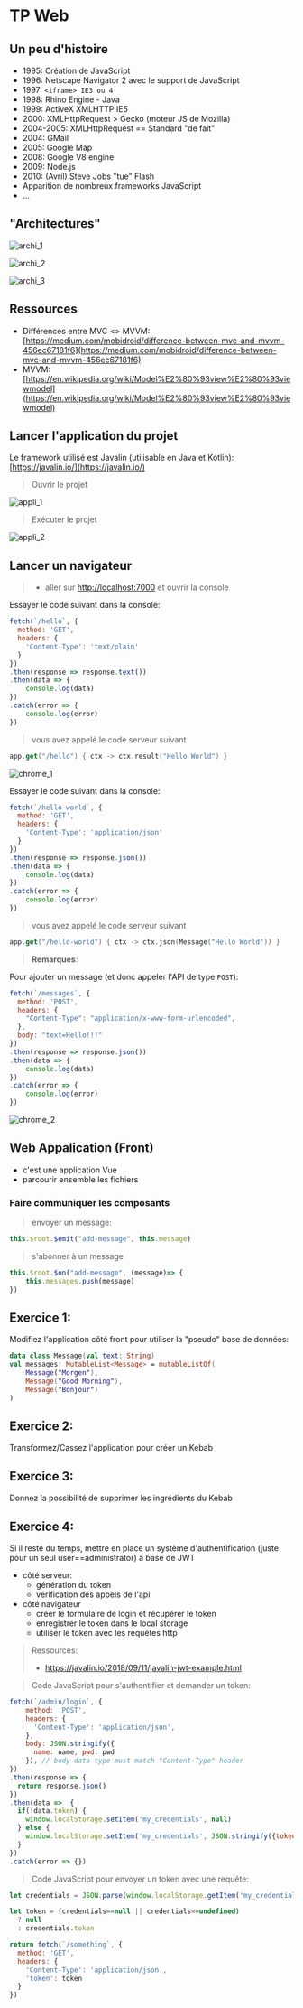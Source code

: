 # TP Web

## Un peu d'histoire

- 1995: Création de JavaScript
- 1996: Netscape Navigator 2 avec le support de JavaScript
- 1997: `<iframe> IE3 ou 4`
- 1998: Rhino Engine - Java
- 1999: ActiveX XMLHTTP IE5 
- 2000: XMLHttpRequest > Gecko (moteur JS de Mozilla)
- 2004-2005: XMLHttpRequest == Standard "de fait"
- 2004: GMail
- 2005: Google Map
- 2008: Google V8 engine
- 2009: Node.js
- 2010: (Avril) Steve Jobs "tue" Flash
- Apparition de nombreux frameworks JavaScript
- ...

## "Architectures"

![archi_1](archi_1.png)

![archi_2](archi_2.png)

![archi_3](archi_3.png)

## Ressources 

- Différences entre MVC <> MVVM: [https://medium.com/mobidroid/difference-between-mvc-and-mvvm-456ec67181f6](https://medium.com/mobidroid/difference-between-mvc-and-mvvm-456ec67181f6)
- MVVM: [https://en.wikipedia.org/wiki/Model%E2%80%93view%E2%80%93viewmodel](https://en.wikipedia.org/wiki/Model%E2%80%93view%E2%80%93viewmodel)



## Lancer l'application du projet

Le framework utilisé est Javalin (utilisable en Java et Kotlin): [https://javalin.io/](https://javalin.io/)

> Ouvrir le projet

![appli_1](appli_1.png)

> Exécuter le projet

![appli_2](appli_2.png)

## Lancer un navigateur

> - aller sur [http://localhost:7000](http://localhost:7000) et ouvrir la console

Essayer le code suivant dans la console:

```javascript
fetch(`/hello`, {
  method: 'GET',
  headers: {
    'Content-Type': 'text/plain'
  }
})
.then(response => response.text())
.then(data => {
	console.log(data)
})
.catch(error => {
	console.log(error)
})
```

> vous avez appelé le code serveur suivant
```kotlin
app.get("/hello") { ctx -> ctx.result("Hello World") }
```

![chrome_1](chrome_1.png)


Essayer le code suivant dans la console:

```javascript
fetch(`/hello-world`, {
  method: 'GET',
  headers: {
    'Content-Type': 'application/json'
  }
})
.then(response => response.json())
.then(data => {
	console.log(data)
})
.catch(error => {
	console.log(error)
})
```

> vous avez appelé le code serveur suivant
```kotlin
app.get("/hello-world") { ctx -> ctx.json(Message("Hello World")) }
```


> **Remarques**: 

Pour ajouter un message (et donc appeler l'API de type `POST`):

```javascript
fetch(`/messages`, {
  method: 'POST',
  headers: {
    "Content-Type": "application/x-www-form-urlencoded",
  },
  body: "text=Hello!!!"
})
.then(response => response.json())
.then(data => {
	console.log(data)
})
.catch(error => {
	console.log(error)
})

```


![chrome_2](chrome_2.png)

## Web Appalication (Front)

- c'est une application Vue
- parcourir ensemble les fichiers

### Faire communiquer les composants

> envoyer un message:

```javascript
this.$root.$emit("add-message", this.message)
```

> s'abonner à un message

```javascript
this.$root.$on("add-message", (message)=> {
    this.messages.push(message)
})
```

## Exercice 1:

Modifiez l'application côté front pour utiliser la "pseudo" base de données:

```kotlin
data class Message(val text: String)
val messages: MutableList<Message> = mutableListOf(
    Message("Morgen"),
    Message("Good Morning"),
    Message("Bonjour")
)
```

## Exercice 2:

Transformez/Cassez l'application pour créer un Kebab

## Exercice 3:

Donnez la possibilité de supprimer les ingrédients du Kebab

## Exercice 4:

Si il reste du temps, mettre en place un système d'authentification (juste pour un seul user==administrator) à base de JWT

- côté serveur: 
  - génération du token
  - vérification des appels de l'api
- côté navigateur
  - créer le formulaire de login et récupérer le token
  - enregistrer le token dans le local storage
  - utiliser le token avec les requêtes http

> Ressources:
> - https://javalin.io/2018/09/11/javalin-jwt-example.html



> Code JavaScript pour s'authentifier et demander un token:
```javascript
fetch(`/admin/login`, {
    method: 'POST',
    headers: {
      'Content-Type': 'application/json',
    },
    body: JSON.stringify({
      name: name, pwd: pwd
    }), // body data type must match "Content-Type" header
})
.then(response => {
  return response.json()
})
.then(data =>  {
  if(!data.token) {
    window.localStorage.setItem('my_credentials', null)
  } else {
    window.localStorage.setItem('my_credentials', JSON.stringify({token:data.token, user:name}))
  }
})
.catch(error => {})
```

> Code JavaScript pour envoyer un token avec une requête:
```javascript
let credentials = JSON.parse(window.localStorage.getItem('my_credentials'))

let token = (credentials==null || credentials==undefined)
  ? null
  : credentials.token

return fetch(`/something`, {
  method: 'GET',
  headers: {
    'Content-Type': 'application/json',
    'token': token
  }
})
```
